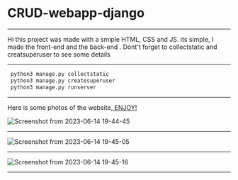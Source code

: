 # CRUD-webapp-django
___
Hi this project was made with a smiple HTML, CSS and JS.
its simple, I made the front-end and the back-end .
Dont't forget to collectstatic and creatsuperuser to see some details 
___
```bash
 python3 manage.py collectstatic
 python3 manage.py createsuperuser
 python3 manage.py runserver
```
___
Here is some photos of the website,<u> ENJOY!</u>

![Screenshot from 2023-06-14 19-44-45](https://github.com/BetterCallGuts/CRUD-webapp-django/assets/122576822/79144b75-743a-4bdf-a78e-0bc11db5b5fe)
___
![Screenshot from 2023-06-14 19-45-05](https://github.com/BetterCallGuts/CRUD-webapp-django/assets/122576822/13d327d2-5a64-4afd-a8aa-9db0872bf63a)
___
![Screenshot from 2023-06-14 19-45-16](https://github.com/BetterCallGuts/CRUD-webapp-django/assets/122576822/111c86b9-d2cd-4188-a32e-2a5729d2d205)

___
